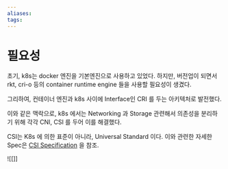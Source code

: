 ```yaml
---
aliases: 
tags:
---
```

# 필요성
초기, k8s는 docker 엔진을 기본엔진으로 사용하고 있었다. 
하지만, 버전업이 되면서 rkt, cri-o 등의 container runtime engine 들을 사용할 필요성이 생겼다. 

그리하여, 컨테이너 엔진과 k8s 사이에 Interface인 CRI 를 두는 아키텍처로 발전했다.

이와 같은 맥락으로, k8s 에서는 Networking 과 Storage 관련해서 의존성을 분리하기 위해 각각 CNI, CSI 를 두어 이를 해결했다.

CSI는 K8s 에 의한 표준이 아니라, Universal Standard 이다. 
이와 관련한 자세한 Spec은 [CSI Specification](https://github.com/container-storage-interface/spec) 을 참조.



![[]]

